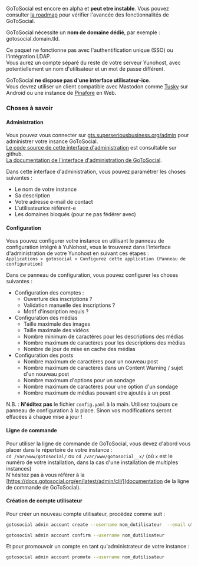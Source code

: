 GoToSocial est encore en alpha et **peut etre instable**. Vous pouvez consulter [la roadmap](https://github.com/superseriousbusiness/gotosocial/blob/main/ROADMAP.md) pour vérifier l'avancée des fonctionnalités de GoToSocial.

GoToSocial nécessite un **nom de domaine dédié**, par exemple : gotosocial.domain.tld.

Ce paquet ne fonctionne pas avec l'authentification unique (SSO) ou l'intégration LDAP.  
Vous aurez un compte séparé du reste de votre serveur Yunohost, avec potentiellement un nom d'utilisateur et un mot de passe différent.

GoToSocial **ne dispose pas d'une interface utilisateur-ice**.  
Vous devrez utiliser un client compatible avec Mastodon comme [Tusky](https://tusky.app/) sur Android ou une instance de [Pinafore](https://pinafore.social/) en Web.

### Choses à savoir

#### Administration

Vous pouvez vous connecter sur [gts.superseriousbusiness.org/admin](https://gts.superseriousbusiness.org/admin/) pour administrer votre insance GoToSocial.  
[Le code source de cette interface d'administration](https://github.com/superseriousbusiness/gotosocial-admin) est consultable sur github.  
[La documentation de l'interface d'administration de GoToSocial](https://docs.gotosocial.org/en/latest/admin/admin_panel/).

Dans cette interface d'administration, vous pouvez paramétrer les choses suivantes :

- Le nom de votre instance
- Sa description
- Votre adresse e-mail de contact
- L'utilisateurice référent-e
- Les domaines bloqués (pour ne pas fédérer avec)

#### Configuration

Vous pouvez configurer votre instance en utilisant le panneau de configuration intégré à YuNohost, vous le trouverez dans l'interface d'administration de votre Yunohost en suivant ces étapes :  
`Applications > gotosocial > Configurez cette application (Panneau de configuration)`

Dans ce panneau de configuration, vous pouvez configurer les choses suivantes :

- Configuration des comptes :
  - Ouverture des inscriptions ?
  - Validation manuelle des inscriptions ?
  - Motif d'inscription requis ?
- Configuration des médias
  - Taille maximale des images
  - Taille maximale des vidéos
  - Nombre minimum de caractères pour les descriptions des médias
  - Nombre maximum de caractères pour les descriptions des médias
  - Nombre de jour de mise en cache des médias
- Configuration des posts
  - Nombre maximum de caractères pour un nouveau post
  - Nombre maximum de caractères dans un Content Warning / sujet d'un nouveau post
  - Nombre maximum d'options pour un sondage
  - Nombre maximum de caractères pour une option d'un sondage
  - Nombre maximum de médias pouvant etre ajoutés à un post

N.B. : **N'éditez pas** le fichier `config.yaml` à la main. Utilisez toujours ce panneau de configuration à la place. Sinon vos modifications seront effacées à chaque mise à jour !

#### Ligne de commande

Pour utiliser la ligne de commande de GoToSocial, vous devez d'abord vous placer dans le répertoire de votre instance :  
`cd /var/www/gotosocial/` ou `cd /var/www/gotosocial__x/` (où `x` est le numéro de votre installation, dans la cas d'une installation de multiples instances)  
N'hésitez pas à vous référer à la [https://docs.gotosocial.org/en/latest/admin/cli/](documentation de la ligne de commande de GoToSocial).

#### Création de compte utilisateur

Pour créer un nouveau compte utilisateur, procédez comme suit :

``` bash
gotosocial admin account create --username nom_dutilisateur  --email utilisateur@example.org --password 'UnMotDePasseTrèsComplexe'

gotosocial admin account confirm --username nom_dutilisateur
```

Et pour promouvoir un compte en tant qu'administrateur de votre instance :

``` bash
gotosocial admin account promote --username nom_dutilisateur
```
